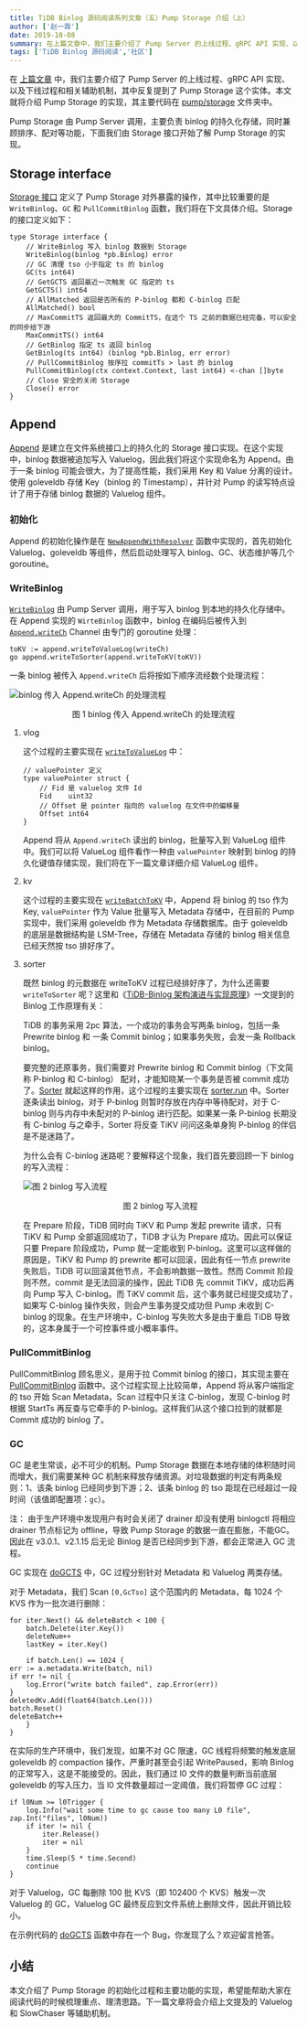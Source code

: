```yaml
---
title: TiDB Binlog 源码阅读系列文章（五）Pump Storage 介绍（上）
author: ['赵一霖']
date: 2019-10-08
summary: 在上篇文章中，我们主要介绍了 Pump Server 的上线过程、gRPC API 实现、以及下线过程和相关辅助机制，其中反复提到了 Pump Storage 这个实体。本文就将介绍 Pump Storage 的实现。
tags: ['TiDB Binlog 源码阅读','社区']
---
```


在 [上篇文章](https://pingcap.com/blog-cn/tidb-binlog-source-code-reading-4/) 中，我们主要介绍了 Pump Server 的上线过程、gRPC API 实现、以及下线过程和相关辅助机制，其中反复提到了 Pump Storage 这个实体。本文就将介绍 Pump Storage 的实现，其主要代码在 [pump/storage](https://github.com/pingcap/tidb-binlog/tree/7acad5c5d51df57ef117ba70839a1fd0beac5a2c/pump/storage) 文件夹中。

Pump Storage 由 Pump Server 调用，主要负责 binlog 的持久化存储，同时兼顾排序、配对等功能，下面我们由 Storage 接口开始了解 Pump Storage 的实现。

## Storage interface

[Storage 接口](https://github.com/pingcap/tidb-binlog/blob/7acad5c5d51df57ef117ba70839a1fd0beac5a2c/pump/storage/storage.go#L69) 定义了 Pump Storage 对外暴露的操作，其中比较重要的是 `WriteBinlog`、`GC` 和 `PullCommitBinlog` 函数，我们将在下文具体介绍。Storage 的接口定义如下：

```
type Storage interface {
	// WriteBinlog 写入 binlog 数据到 Storage
	WriteBinlog(binlog *pb.Binlog) error
	// GC 清理 tso 小于指定 ts 的 binlog
	GC(ts int64)
	// GetGCTS 返回最近一次触发 GC 指定的 ts
	GetGCTS() int64
	// AllMatched 返回是否所有的 P-binlog 都和 C-binlog 匹配
	AllMatched() bool
	// MaxCommitTS 返回最大的 CommitTS，在这个 TS 之前的数据已经完备，可以安全的同步给下游
	MaxCommitTS() int64
	// GetBinlog 指定 ts 返回 binlog
	GetBinlog(ts int64) (binlog *pb.Binlog, err error)
	// PullCommitBinlog 按序拉 commitTs > last 的 binlog
	PullCommitBinlog(ctx context.Context, last int64) <-chan []byte
	// Close 安全的关闭 Storage
	Close() error
}
```

## Append

[Append](https://github.com/pingcap/tidb-binlog/blob/7acad5c5d51df57ef117ba70839a1fd0beac5a2c/pump/storage/storage.go#L94) 是建立在文件系统接口上的持久化的 Storage 接口实现。在这个实现中，binlog 数据被追加写入 Valuelog，因此我们将这个实现命名为 Append。由于一条 binlog 可能会很大，为了提高性能，我们采用 Key 和 Value 分离的设计。使用 goleveldb 存储 Key（binlog 的 Timestamp），并针对 Pump 的读写特点设计了用于存储 binlog 数据的 Valuelog 组件。

### 初始化

Append 的初始化操作是在 [`NewAppendWithResolver`](https://github.com/pingcap/tidb-binlog/blob/7acad5c5d51df57ef117ba70839a1fd0beac5a2c/pump/storage/storage.go#L130) 函数中实现的，首先初始化 Valuelog、goleveldb 等组件，然后启动处理写入 binlog、GC、状态维护等几个 goroutine。

### WriteBinlog

[`WriteBinlog`](https://github.com/pingcap/tidb-binlog/blob/7acad5c5d51df57ef117ba70839a1fd0beac5a2c/pump/storage/storage.go#L760) 由 Pump Server 调用，用于写入 binlog 到本地的持久化存储中。在 Append 实现的 `WirteBinlog` 函数中，binlog 在编码后被传入到 [`Append.writeCh`](https://github.com/pingcap/tidb-binlog/blob/7acad5c5d51df57ef117ba70839a1fd0beac5a2c/pump/storage/storage.go#L115) Channel 由专门的 goroutine 处理：

```
toKV := append.writeToValueLog(writeCh)
go append.writeToSorter(append.writeToKV(toKV))
```

一条 binlog 被传入 `Append.writeCh` 后将按如下顺序流经数个处理流程：

![binlog 传入 Append.writeCh 的处理流程](media/tidb-binlog-source-code-reading-5/1.png)

<center>图 1 binlog 传入 Append.writeCh 的处理流程</center>

1. vlog

	这个过程的主要实现在 [`writeToValueLog`](https://github.com/pingcap/tidb-binlog/blob/7acad5c5d51df57ef117ba70839a1fd0beac5a2c/pump/storage/storage.go#L889) 中：

	```
	// valuePointer 定义
	type valuePointer struct {
		// Fid 是 valuelog 文件 Id
		Fid    uint32
		// Offset 是 pointer 指向的 valuelog 在文件中的偏移量
		Offset int64
	}
	```

	Append 将从 `Append.writeCh` 读出的 binlog，批量写入到 ValueLog 组件中。我们可以将 ValueLog 组件看作一种由 `valuePointer` 映射到 binlog 的持久化键值存储实现，我们将在下一篇文章详细介绍 ValueLog 组件。

2. kv

	这个过程的主要实现在 [`writeBatchToKV`](https://github.com/pingcap/tidb-binlog/blob/7acad5c5d51df57ef117ba70839a1fd0beac5a2c/pump/storage/storage.go#L1350) 中，Append 将 binlog 的 tso 作为 Key, `valuePointer` 作为 Value 批量写入 Metadata 存储中，在目前的 Pump 实现中，我们采用 goleveldb 作为 Metadata 存储数据库。由于 goleveldb 的底层是数据结构是 LSM-Tree，存储在 Metadata 存储的 binlog 相关信息已经天然按 tso 排好序了。

3. sorter

	既然 binlog 的元数据在 writeToKV 过程已经排好序了，为什么还需要 `writeToSorter` 呢？这里和《[TiDB-Binlog 架构演进与实现原理](https://pingcap.com/blog-cn/tidb-ecosystem-tools-1/)》一文提到的 Binlog 工作原理有关：

	TiDB 的事务采用 2pc 算法，一个成功的事务会写两条 binlog，包括一条 Prewrite binlog 和 一条 Commit binlog；如果事务失败，会发一条 Rollback binlog。

	要完整的还原事务，我们需要对 Prewrite binlog 和 Commit binlog（下文简称 P-binlog 和 C-binlog） 配对，才能知晓某一个事务是否被 commit 成功了。[Sorter](https://github.com/pingcap/tidb-binlog/blob/7acad5c5d5/pump/storage/sorter.go#L95) 就起这样的作用，这个过程的主要实现在 [sorter.run](https://github.com/pingcap/tidb-binlog/blob/7acad5c5d5/pump/storage/sorter.go#L156) 中。Sorter 逐条读出 binlog，对于 P-binlog 则暂时存放在内存中等待配对，对于 C-binlog 则与内存中未配对的 P-binlog 进行匹配。如果某一条 P-binlog 长期没有 C-binlog 与之牵手，Sorter 将反查 TiKV 问问这条单身狗 P-binlog 的伴侣是不是迷路了。

	为什么会有 C-binlog 迷路呢？要解释这个现象，我们首先要回顾一下 binlog 的写入流程：

	![图 2 binlog 写入流程](media/tidb-binlog-source-code-reading-5/2.png)
	
	<center>图 2 binlog 写入流程</center>

	在 Prepare 阶段，TiDB 同时向 TiKV 和 Pump 发起 prewrite 请求，只有 TiKV 和 Pump 全部返回成功了，TiDB 才认为 Prepare 成功。因此可以保证只要 Prepare 阶段成功，Pump 就一定能收到 P-binlog。这里可以这样做的原因是，TiKV 和 Pump 的 prewrite 都可以回滚，因此有任一节点 prewrite 失败后，TiDB 可以回滚其他节点，不会影响数据一致性。然而 Commit 阶段则不然，commit 是无法回滚的操作，因此 TiDB 先 commit TiKV，成功后再向 Pump 写入 C-binlog。而 TiKV commit 后，这个事务就已经提交成功了，如果写 C-binlog 操作失败，则会产生事务提交成功但 Pump 未收到 C-binlog 的现象。在生产环境中，C-binlog 写失败大多是由于重启 TiDB 导致的，这本身属于一个可控事件或小概率事件。

### PullCommitBinlog

PullCommitBinlog 顾名思义，是用于拉 Commit binlog 的接口，其实现主要在 [PullCommitBinlog](https://github.com/pingcap/tidb-binlog/blob/7acad5c5d5/pump/storage/storage.go#L1061) 函数中。这个过程实现上比较简单，Append 将从客户端指定的 tso 开始 Scan Metadata，Scan 过程中只关注 C-binlog，发现 C-binlog 时根据 StartTs 再反查与它牵手的 P-binlog。这样我们从这个接口拉到的就都是 Commit 成功的 binlog 了。

### GC

GC 是老生常谈，必不可少的机制。Pump Storage 数据在本地存储的体积随时间而增大，我们需要某种 GC 机制来释放存储资源。对垃圾数据的判定有两条规则：1、该条 binlog 已经同步到下游；2、该条 binlog 的 tso 距现在已经超过一段时间（该值即配置项：`gc`）。

注：  由于生产环境中发现用户有时会关闭了 drainer 却没有使用 binlogctl 将相应 drainer 节点标记为 offline，导致 Pump Storage 的数据一直在膨胀，不能GC。因此在 v3.0.1、v2.1.15 后无论 Binlog 是否已经同步到下游，都会正常进入 GC 流程。

GC 实现在 [doGCTS](https://github.com/pingcap/tidb-binlog/blob/7acad5c5d5/pump/storage/storage.go#L653) 中，GC 过程分别针对 Metadata 和 Valuelog 两类存储。

对于 Metadata，我们 Scan `[0,GcTso]` 这个范围内的 Metadata，每 1024 个 KVS 作为一批次进行删除：

```
for iter.Next() && deleteBatch < 100 {
	batch.Delete(iter.Key())
	deleteNum++
	lastKey = iter.Key()

	if batch.Len() == 1024 {
err := a.metadata.Write(batch, nil)
if err != nil {
	log.Error("write batch failed", zap.Error(err))
}
deletedKv.Add(float64(batch.Len()))
batch.Reset()
deleteBatch++
	}
}
```

在实际的生产环境中，我们发现，如果不对 GC 限速，GC 线程将频繁的触发底层 goleveldb 的 compaction 操作，严重时甚至会引起 WritePaused，影响 Binlog 的正常写入，这是不能接受的。因此，我们通过 l0 文件的数量判断当前底层 goleveldb 的写入压力，当 l0 文件数量超过一定阈值，我们将暂停 GC 过程：

```
if l0Num >= l0Trigger {
	log.Info("wait some time to gc cause too many L0 file", zap.Int("files", l0Num))
	if iter != nil {
		iter.Release()
		iter = nil
	}
	time.Sleep(5 * time.Second)
	continue
}
```

对于 Valuelog，GC 每删除 100 批 KVS（即 102400 个 KVS）触发一次 Valuelog 的 GC，Valuelog GC 最终反应到文件系统上删除文件，因此开销比较小。

在示例代码的 [doGCTS](https://github.com/pingcap/tidb-binlog/blob/7acad5c5d51df57ef117ba70839a1fd0beac5a2c/pump/storage/storage.go#L653) 函数中存在一个 Bug，你发现了么？欢迎留言抢答。

## 小结

本文介绍了 Pump Storage 的初始化过程和主要功能的实现，希望能帮助大家在阅读代码的时候梳理重点、理清思路。下一篇文章将会介绍上文提及的 Valuelog 和 SlowChaser 等辅助机制。

